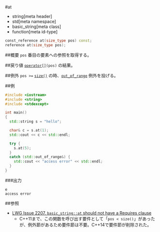 #at
* string[meta header]
* std[meta namespace]
* basic_string[meta class]
* function[meta id-type]

```cpp
const_reference at(size_type pos) const;
reference at(size_type pos);
```

##概要
`pos` 番目の要素への参照を取得する。


##戻り値
[`operator[]`](./op_at.md)`(pos)` の結果。


##例外
`pos >=` [`size()`](./size.md) の時、[`out_of_range`](/reference/stdexcept.md) 例外を投げる。


##例
```cpp
#include <iostream>
#include <string>
#include <stdexcept>

int main()
{
  std::string s = "hello";

  char& c = s.at(1);
  std::cout << c << std::endl;

  try {
    s.at(5);
  }
  catch (std::out_of_range&) {
    std::cout << "access error" << std::endl;
  }
}
```

###出力
```
e
access error
```

##参照
- [LWG Issue 2207. `basic_string::at` should not have a Requires clause](http://www.open-std.org/jtc1/sc22/wg21/docs/lwg-defects.html#2207)
    - C++11まで、この関数を呼び出す要件として「`pos < size()`」があったが、例外節があるため要件節は不要。C++14で要件節が削除された。

